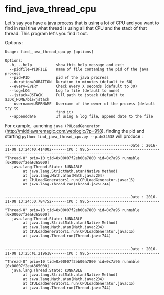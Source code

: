 # find_java_thread_cpu
Let's say you have a java process that is using a lot of CPU and you want to find in real time what thread is using all that CPU and the stack of that thread.  This program let's you find it out.

Options :
```
Usage: find_java_thread_cpu.py [options]

Options:
  -h, --help           show this help message and exit
  --pidfile=PIDFILE    name of file contaning the pid of the java process
  --pid=PID            pid of the java procress
  --duration=DURATION  Duration in minutes (default to 60)
  --every=EVERY        Check every X seconds (default to 30)
  --log=LOG            Log to file (default to none)
  --jstack=JSTACK      Full path to jstack (default to $JDK_HOME/bin/jstack
  --username=USERNAME  Username of the owner of the process (default try to
                       find it)
  --appenddate         If using a log file, append date to the file

```

For example, launching ```java CPULoadGenerator``` (http://middlewaremagic.com/weblogic/?p=958), finding the pid and starting ``` python find_java_thread_cpu.py --pid=34538 ``` will produce :

```
---------------------------------------------------------Date : 2016-11-08 13:24:00.414002-------CPU : 99.5---------------------------------------------------------------------------------
"Thread-0" prio=10 tid=0x00007f2eb00a7800 nid=0x7a96 runnable [0x00007f2ea6365000]
   java.lang.Thread.State: RUNNABLE
        at java.lang.StrictMath.atan(Native Method)
        at java.lang.Math.atan(Math.java:204)
        at CPULoadGenerator$1.run(CPULoadGenerator.java:16)
        at java.lang.Thread.run(Thread.java:744)


---------------------------------------------------------Date : 2016-11-08 13:24:30.784752-------CPU : 99.5---------------------------------------------------------------------------------
"Thread-0" prio=10 tid=0x00007f2eb00a7800 nid=0x7a96 runnable [0x00007f2ea6365000]
   java.lang.Thread.State: RUNNABLE
        at java.lang.StrictMath.atan(Native Method)
        at java.lang.Math.atan(Math.java:204)
        at CPULoadGenerator$1.run(CPULoadGenerator.java:16)
        at java.lang.Thread.run(Thread.java:744)


---------------------------------------------------------Date : 2016-11-08 13:25:01.219618-------CPU : 99.5---------------------------------------------------------------------------------
"Thread-0" prio=10 tid=0x00007f2eb00a7800 nid=0x7a96 runnable [0x00007f2ea6365000]
   java.lang.Thread.State: RUNNABLE
        at java.lang.StrictMath.atan(Native Method)
        at java.lang.Math.atan(Math.java:204)
        at CPULoadGenerator$1.run(CPULoadGenerator.java:16)
        at java.lang.Thread.run(Thread.java:744)


```
